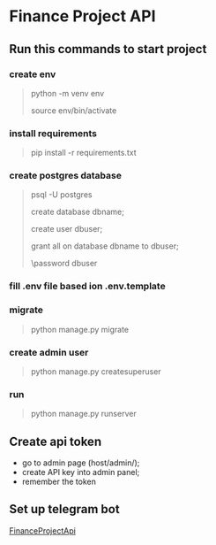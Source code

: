 # Finance Project API
## Run this commands to start project
>
### create env
> python -m venv env
>
> source env/bin/activate
### install requirements
> pip install -r requirements.txt
### create postgres database
> psql -U postgres
>
> create database dbname;
>
> create user dbuser;
>
> grant all on database dbname to dbuser;
>
> \password dbuser
### fill .env file based ion .env.template
### migrate 
> python manage.py migrate
### create admin user
> python manage.py createsuperuser
### run 
> python manage.py runserver 
## Create api token 
- go to admin page (host/admin/);
- create API key into admin panel;
- remember the token
## Set up telegram bot
[FinanceProjectApi](https://github.com/zhenerBY/FinanceProjectApi)